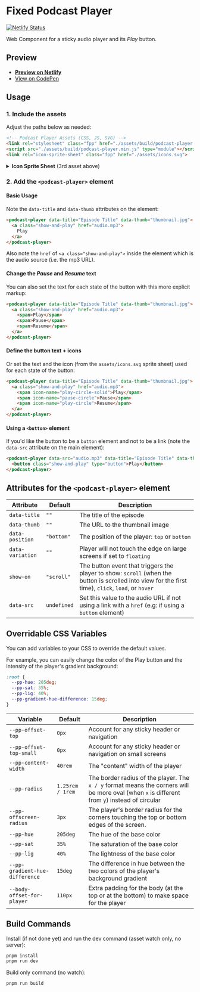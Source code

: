 # Fixed Podcast Player

[![Netlify Status](https://api.netlify.com/api/v1/badges/add63bda-b777-4889-95d9-68e936a82751/deploy-status)](https://app.netlify.com/sites/fixed-podcast-player/deploys)

Web Component for a sticky audio player and its *Play* button.

## Preview
- **[Preview on Netlify](https://fixed-podcast-player.netlify.app/)**
- [View on CodePen](https://codepen.io/nonsalant/pen/pvoyRmZ)

## Usage

### 1. Include the assets

Adjust the paths below as needed:

```html
<!-- Podcast Player Assets (CSS, JS, SVG) -->
<link rel="stylesheet" class="fpp" href="./assets/build/podcast-player.min.css">
<script src="./assets/build/podcast-player.min.js" type="module"></script>
<link rel="icon-sprite-sheet" class="fpp" href="./assets/icons.svg">
```
<details>
<summary><b>Icon Sprite Sheet</b> (3rd asset above)</summary>
<p>The <code>&lt;link rel="icon-sprite-sheet"&gt;</code> above sets the URL for the <a href="https://ryantrimble.com/blog/what-the-heck-is-an-svg-sprite-sheet.html">SVG sprite sheet</a> used for the icons.</p>
<p>This can be omitted from here if setting the following attribute on the <code>&lt;podcast-player&gt;</code> element:
<br><code>svg-base="./assets/icons.svg"</code></p>
</details>

### 2. Add the `<podcast-player>` element

#### Basic Usage
Note the `data-title` and `data-thumb` attributes on the element:
```html
<podcast-player data-title="Episode Title" data-thumb="thumbnail.jpg">
  <a class="show-and-play" href="audio.mp3">
    Play
  </a>
</podcast-player>
```
Also note the `href` of `<a class="show-and-play">` inside the element which is the audio source (i.e. the mp3 URL).

#### Change the *Pause* and *Resume* text
You can also set the text for each state of the button with this more explicit markup:
```html
<podcast-player data-title="Episode Title" data-thumb="thumbnail.jpg">
  <a class="show-and-play" href="audio.mp3">
    <span>Play</span>
    <span>Pause</span>
    <span>Resume</span>
  </a>
</podcast-player>
```
#### Define the button text + icons
Or set the text and the icon (from the `assets/icons.svg` sprite sheet) used for each state of the button:
```html
<podcast-player data-title="Episode Title" data-thumb="thumbnail.jpg">
  <a class="show-and-play" href="audio.mp3">
    <span icon-name="play-circle-solid">Play</span>
    <span icon-name="pause-circle">Pause</span>
    <span icon-name="play-circle">Resume</span>
  </a>
</podcast-player>
```
#### Using a `<button>` element
If you'd like the button to be a `button` element and not to be a link (note the `data-src` attribute on the main element):

```html
<podcast-player data-src="audio.mp3" data-title="Episode Title" data-thumb="thumbnail.jpg">
  <button class="show-and-play" type="button">Play</button>
</podcast-player>
```

## Attributes for the `<podcast-player>` element
| Attribute | Default | Description |
| --- | --- | --- |
| `data-title` | `""` | The title of the episode |
| `data-thumb` | `""` | The URL to the thumbnail image |
| `data-position` | `"bottom"` | The position of the player: `top` or `bottom` |
| `data-variation` | `""` | Player will not touch the edge on large screens if set to `floating` |
| `show-on` | `"scroll"` | The button event that triggers the player to show: `scroll` (when the button is scrolled into view for the first time), `click`, `load`, or `hover` |
| `data-src` | `undefined` | Set this value to the audio URL if not using a link with a `href` (e.g: if using a `button` element) |

## Overridable CSS Variables

You can add variables to your CSS to override the default values. 

For example, you can easily change the color of the Play button and the intensity of  the player's gradient background:
```css
:root {
  --pp-hue: 205deg;
  --pp-sat: 35%;
  --pp-lig: 40%;
  --pp-gradient-hue-difference: 15deg;
}
```
| Variable | Default | Description |
| --- | --- | --- |
| `--pp-offset-top` | `0px` | Account for any sticky header or navigation |
| `--pp-offset-top-small` | `0px` | Account for any sticky header or navigation on small screens |
| `--pp-content-width` | `40rem` | The "content" width of the player |
| `--pp-radius` | `1.25rem / 1rem` | The border radius of the player. The `x / y` format means the corners will be more oval (when `x` is different from `y`) instead of circular |
| `--pp-offscreen-radius` | `3px` | The player's border radius for the corners touching the top or bottom edges of the screen. |
| `--pp-hue` | `205deg` | The hue of the base color |
| `--pp-sat` | `35%` | The saturation of the base color |
| `--pp-lig` | `40%` | The lightness of the base color |
| `--pp-gradient-hue-difference` | `15deg` | The difference in hue between the two colors of the player's background gradient |
| `--body-offset-for-player` | `110px` | Extra padding for the body (at the top or at the bottom) to make space for the player |

## Build Commands

Install (if not done yet) and run the dev command (asset watch only, no server):
```bash
pnpm install
pnpm run dev
```

Build only command (no watch):
```bash
pnpm run build
```


